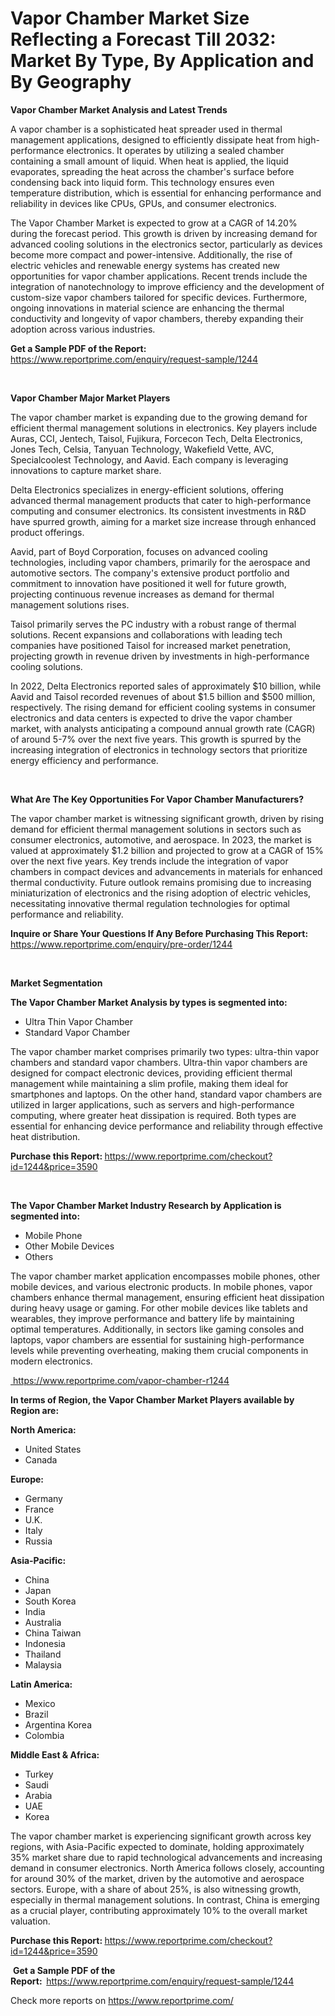 <p><h1>Vapor Chamber Market Size Reflecting a Forecast Till 2032: Market By Type, By Application and By Geography</h1></p><p><strong>Vapor Chamber Market Analysis and Latest Trends</strong></p>
<p><p>A vapor chamber is a sophisticated heat spreader used in thermal management applications, designed to efficiently dissipate heat from high-performance electronics. It operates by utilizing a sealed chamber containing a small amount of liquid. When heat is applied, the liquid evaporates, spreading the heat across the chamber's surface before condensing back into liquid form. This technology ensures even temperature distribution, which is essential for enhancing performance and reliability in devices like CPUs, GPUs, and consumer electronics.</p><p>The Vapor Chamber Market is expected to grow at a CAGR of 14.20% during the forecast period. This growth is driven by increasing demand for advanced cooling solutions in the electronics sector, particularly as devices become more compact and power-intensive. Additionally, the rise of electric vehicles and renewable energy systems has created new opportunities for vapor chamber applications. Recent trends include the integration of nanotechnology to improve efficiency and the development of custom-size vapor chambers tailored for specific devices. Furthermore, ongoing innovations in material science are enhancing the thermal conductivity and longevity of vapor chambers, thereby expanding their adoption across various industries.</p></p>
<p><strong>Get a Sample PDF of the Report:&nbsp;</strong> <a href="https://www.reportprime.com/enquiry/request-sample/1244?utm_campaign=2957&utm_medium=2&utm_source=Github&utm_content=ia&utm_term=18032025&utm_id=vapor-chamber">https://www.reportprime.com/enquiry/request-sample/1244</a></p>
<p>&nbsp;</p>
<p><strong>Vapor Chamber Major Market Players</strong></p>
<p><p>The vapor chamber market is expanding due to the growing demand for efficient thermal management solutions in electronics. Key players include Auras, CCI, Jentech, Taisol, Fujikura, Forcecon Tech, Delta Electronics, Jones Tech, Celsia, Tanyuan Technology, Wakefield Vette, AVC, Specialcoolest Technology, and Aavid. Each company is leveraging innovations to capture market share.</p><p>Delta Electronics specializes in energy-efficient solutions, offering advanced thermal management products that cater to high-performance computing and consumer electronics. Its consistent investments in R&D have spurred growth, aiming for a market size increase through enhanced product offerings.</p><p>Aavid, part of Boyd Corporation, focuses on advanced cooling technologies, including vapor chambers, primarily for the aerospace and automotive sectors. The company's extensive product portfolio and commitment to innovation have positioned it well for future growth, projecting continuous revenue increases as demand for thermal management solutions rises.</p><p>Taisol primarily serves the PC industry with a robust range of thermal solutions. Recent expansions and collaborations with leading tech companies have positioned Taisol for increased market penetration, projecting growth in revenue driven by investments in high-performance cooling solutions.</p><p>In 2022, Delta Electronics reported sales of approximately $10 billion, while Aavid and Taisol recorded revenues of about $1.5 billion and $500 million, respectively. The rising demand for efficient cooling systems in consumer electronics and data centers is expected to drive the vapor chamber market, with analysts anticipating a compound annual growth rate (CAGR) of around 5-7% over the next five years. This growth is spurred by the increasing integration of electronics in technology sectors that prioritize energy efficiency and performance.</p></p>
<p>&nbsp;</p>
<p><strong>What Are The Key Opportunities For Vapor Chamber Manufacturers?</strong></p>
<p><p>The vapor chamber market is witnessing significant growth, driven by rising demand for efficient thermal management solutions in sectors such as consumer electronics, automotive, and aerospace. In 2023, the market is valued at approximately $1.2 billion and projected to grow at a CAGR of 15% over the next five years. Key trends include the integration of vapor chambers in compact devices and advancements in materials for enhanced thermal conductivity. Future outlook remains promising due to increasing miniaturization of electronics and the rising adoption of electric vehicles, necessitating innovative thermal regulation technologies for optimal performance and reliability.</p></p>
<p><strong>Inquire or Share Your Questions If Any Before Purchasing This Report:</strong> <a href="https://www.reportprime.com/enquiry/pre-order/1244?utm_campaign=2957&utm_medium=2&utm_source=Github&utm_content=ia&utm_term=18032025&utm_id=vapor-chamber">https://www.reportprime.com/enquiry/pre-order/1244</a></p>
<p>&nbsp;</p>
<p><strong>Market Segmentation</strong></p>
<p><strong>The Vapor Chamber Market Analysis by types is segmented into:</strong></p>
<p><ul><li>Ultra Thin Vapor Chamber</li><li>Standard Vapor Chamber</li></ul></p>
<p><p>The vapor chamber market comprises primarily two types: ultra-thin vapor chambers and standard vapor chambers. Ultra-thin vapor chambers are designed for compact electronic devices, providing efficient thermal management while maintaining a slim profile, making them ideal for smartphones and laptops. On the other hand, standard vapor chambers are utilized in larger applications, such as servers and high-performance computing, where greater heat dissipation is required. Both types are essential for enhancing device performance and reliability through effective heat distribution.</p></p>
<p><strong>Purchase this Report:&nbsp;</strong><a href="https://www.reportprime.com/checkout?id=1244&price=3590&utm_campaign=2957&utm_medium=2&utm_source=Github&utm_content=ia&utm_term=18032025&utm_id=vapor-chamber">https://www.reportprime.com/checkout?id=1244&price=3590</a></p>
<p>&nbsp;</p>
<p><strong>The Vapor Chamber Market Industry Research by Application is segmented into:</strong></p>
<p><ul><li>Mobile Phone</li><li>Other Mobile Devices</li><li>Others</li></ul></p>
<p><p>The vapor chamber market application encompasses mobile phones, other mobile devices, and various electronic products. In mobile phones, vapor chambers enhance thermal management, ensuring efficient heat dissipation during heavy usage or gaming. For other mobile devices like tablets and wearables, they improve performance and battery life by maintaining optimal temperatures. Additionally, in sectors like gaming consoles and laptops, vapor chambers are essential for sustaining high-performance levels while preventing overheating, making them crucial components in modern electronics.</p></p>
<p><a href="https://www.reportprime.com/vapor-chamber-r1244?utm_campaign=2957&utm_medium=2&utm_source=Github&utm_content=ia&utm_term=18032025&utm_id=vapor-chamber">&nbsp;https://www.reportprime.com/vapor-chamber-r1244</a></p>
<p><strong>In terms of Region, the Vapor Chamber Market Players available by Region are:</strong></p>
<p>
    <p> <strong> North America: </strong>
        <ul>
            <li>United States</li>
            <li>Canada</li>
        </ul>
        </p> 
    <p> <strong> Europe: </strong>
        <ul>
            <li>Germany</li>
            <li>France</li>
            <li>U.K.</li>
            <li>Italy</li>
            <li>Russia</li>
        </ul>
        </p> 
    <p> <strong> Asia-Pacific: </strong>
        <ul>
            <li>China</li>
            <li>Japan</li>
            <li>South Korea</li>
            <li>India</li>
            <li>Australia</li>
            <li>China Taiwan</li>
            <li>Indonesia</li>
            <li>Thailand</li>
            <li>Malaysia</li>
        </ul>
        </p> 
    <p> <strong> Latin America: </strong>
        <ul>
            <li>Mexico</li>
            <li>Brazil</li>
            <li>Argentina Korea</li>
            <li>Colombia</li>
        </ul>
        </p> 
    <p> <strong> Middle East & Africa: </strong>
        <ul>
            <li>Turkey</li>
            <li>Saudi</li>
            <li>Arabia</li>
            <li>UAE</li>
            <li>Korea</li>
        </ul>
    </p>
    </p>
<p><p>The vapor chamber market is experiencing significant growth across key regions, with Asia-Pacific expected to dominate, holding approximately 35% market share due to rapid technological advancements and increasing demand in consumer electronics. North America follows closely, accounting for around 30% of the market, driven by the automotive and aerospace sectors. Europe, with a share of about 25%, is also witnessing growth, especially in thermal management solutions. In contrast, China is emerging as a crucial player, contributing approximately 10% to the overall market valuation.</p></p>
<p><strong>Purchase this Report: </strong><a href="https://www.reportprime.com/checkout?id=1244&price=3590&utm_campaign=2957&utm_medium=2&utm_source=Github&utm_content=ia&utm_term=18032025&utm_id=vapor-chamber">https://www.reportprime.com/checkout?id=1244&price=3590</a></p>
<p>&nbsp;<strong>Get a Sample PDF of the Report:&nbsp;&nbsp;</strong><a href="https://www.reportprime.com/enquiry/request-sample/1244?utm_campaign=2957&utm_medium=2&utm_source=Github&utm_content=ia&utm_term=18032025&utm_id=vapor-chamber">https://www.reportprime.com/enquiry/request-sample/1244</a></p>
<p><strong></strong></p>
<p>Check more reports on <a href="https://www.reportprime.com/?utm_campaign=2957&utm_medium=2&utm_source=Github&utm_content=ia&utm_term=18032025&utm_id=vapor-chamber">https://www.reportprime.com/</a></p>